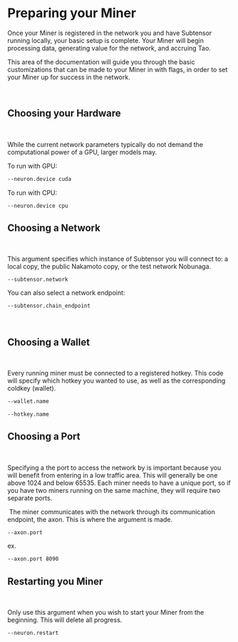 # Preparing your Miner

Once your Miner is registered in the network you and have Subtensor running locally, your basic setup is complete. Your Miner will begin processing data, generating value for the network, and accruing Tao. 
​

This area of the documentation will guide you through the basic customizations that can be made to your Miner in with flags, in order to set your Miner up for success in the network.
 
​

## Choosing your Hardware
​

While the current network parameters typically do not demand the computational power of a GPU, larger models may. 
​

To run with GPU:


```bash
--neuron.device cuda
```


To run with CPU: 
```bash
--neuron.device cpu
 ```



## Choosing a Network 
​

This argument specifies which instance of Subtensor you will connect to: a local copy, the public Nakamoto copy, or the test network Nobunaga. 
​

```
--subtensor.network 
```


You can also select a network endpoint: 
​

```bash
--subtensor.chain_endpoint
```
​

## Choosing a Wallet 
​

Every running miner must be connected to a registered hotkey. This code will specify which hotkey you wanted to use, as well as the corresponding coldkey (wallet). 
​

```bash
--wallet.name 
```


```bash
--hotkey.name
```


## Choosing a Port 
​

Specifying a the port to access the network by is important because you will benefit from entering in a low traffic area. This will generally be one above 1024 and below 65535. Each miner needs to have a unique port, so if you have two miners running on the same machine, they will require two separate ports.
 
​
The miner communicates with the network through its communication endpoint, the axon. This is where the argument is made. 
​

```bash
--axon.port
```
​ex.
```bash
--axon.port 8090
```



## Restarting you Miner 
​

Only use this argument when you wish to start your Miner from the beginning. This will delete all progress. 
​

```bash
--neuron.restart
```
